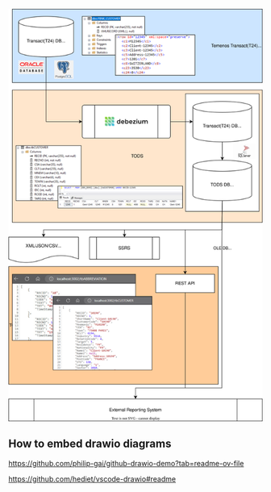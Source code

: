 [![Test Embedding draw.io](./TODS-Diagram.drawio.svg)][def]

## How to embed drawio diagrams
https://github.com/philip-gai/github-drawio-demo?tab=readme-ov-file

https://github.com/hediet/vscode-drawio#readme


[def]: [TODS-Diagram](https://github.com/crackodeal/Demo/blob/main/TODS/TODS-Diagram.drawio.svg)